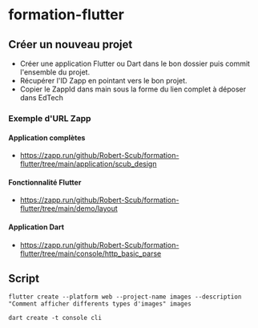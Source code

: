 # formation-flutter


## Créer un nouveau projet

 - Créer une application Flutter ou Dart dans le bon dossier puis commit l'ensemble du projet.
 - Récupérer l'ID Zapp en pointant vers le bon projet.
 - Copier le ZappId dans main sous la forme du lien complet à déposer dans EdTech


### Exemple d'URL Zapp

#### Application complètes

- https://zapp.run/github/Robert-Scub/formation-flutter/tree/main/application/scub_design

#### Fonctionnalité Flutter

- https://zapp.run/github/Robert-Scub/formation-flutter/tree/main/demo/layout

#### Application Dart

- https://zapp.run/github/Robert-Scub/formation-flutter/tree/main/console/http_basic_parse


## Script

```shell
flutter create --platform web --project-name images --description "Comment afficher differents types d'images" images
```

```shell
dart create -t console cli
```

